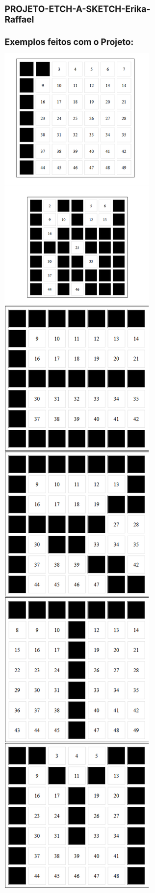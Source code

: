# PROJETO-ETCH-A-SKETCH-Erika-Raffael
<h1>Exemplos feitos com o Projeto:</h1>
<img src="./img/screen1.png" width="470"><br/>
<img src="./img/screen2.png" width="470"><br/>
<img src="./img/screen3.png" width="470"><br/>
<img src="./img/screen4.png" width="470"><br/>
<img src="./img/screen5.png" width="470"><br/>
<img src="./img/screen6.png" width="470"><br/>